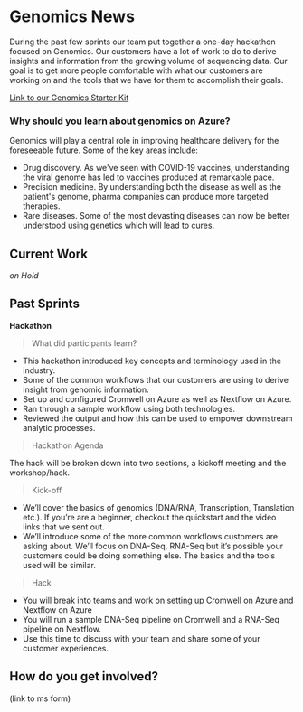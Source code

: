 # Genomics News

During the past few sprints our team put together a one-day hackathon focused on Genomics. Our customers have a lot of work to do to derive insights and information from the growing volume of sequencing data. Our goal is to get more people comfortable with what our customers are working on and the tools that we have for them to accomplish their goals.

[Link to our Genomics Starter Kit](https://github.com/microsoft/Genomics-Quickstart)

### Why should you learn about genomics on Azure?
Genomics will play a central role in improving healthcare delivery for the foreseeable future. Some of the key areas include:
* Drug discovery. As we've seen with COVID-19 vaccines, understanding the viral genome has led to vaccines produced at remarkable pace.
* Precision medicine. By understanding both the disease as well as the patient's genome, pharma companies can produce more targeted therapies.
* Rare diseases. Some of the most devasting diseases can now be better understood using genetics which will lead to cures.

## Current Work
*on Hold*

## Past Sprints

**Hackathon** 

> What did participants learn?
* This hackathon introduced key concepts and terminology used in the industry.
* Some of the common workflows that our customers are using to derive insight from genomic information.
* Set up and configured Cromwell on Azure as well as Nextflow on Azure.
* Ran through a sample workflow using both technologies.
* Reviewed the output and how this can be used to empower downstream analytic processes.

> Hackathon Agenda

The hack will be broken down into two sections, a kickoff meeting and the workshop/hack.

> Kick-off

* We’ll cover the basics of genomics (DNA/RNA, Transcription, Translation etc.). If you’re are a beginner, checkout the quickstart and the video links that we sent out.
* We’ll introduce some of the more common workflows customers are asking about. We’ll focus on DNA-Seq, RNA-Seq but it’s possible your customers could be doing something else. The basics and the tools used will be similar.

> Hack
* You will break into teams and work on setting up Cromwell on Azure and Nextflow on Azure
* You will run a sample DNA-Seq pipeline on Cromwell and a RNA-Seq pipeline on Nextflow.
* Use this time to discuss with your team and share some of your customer experiences.

## How do you get involved?
(link to ms form)
